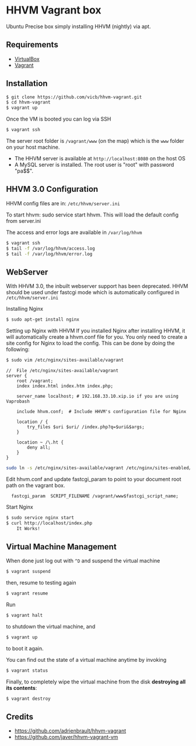 HHVM Vagrant box
================

Ubuntu Precise box simply installing HHVM (nightly) via apt.

Requirements
------------

* [VirtualBox](https://www.virtualbox.org)
* [Vagrant](http://vagrantup.com)

Installation
------------

```bash
$ git clone https://github.com/vicb/hhvm-vagrant.git
$ cd hhvm-vagrant
$ vagrant up
```

Once the VM is booted you can log via SSH

```bash
$ vagrant ssh
```

The server root folder is `/vagrant/www` (on the map) which is the `www` folder
on your host machine.

- The HHVM server is available at `http://localhost:8080` on the host OS
- A MySQL server is installed. The root user is "root" with password "pa$$".

HHVM 3.0 Configuration
-------------------------

HHVM config files are in:
`/etc/hhvm/server.ini`

To start hhvm:
sudo service start hhvm. This will load the default config from server.ini

The access and error logs are available in `/var/log/hhvm`

```bash
$ vagrant ssh
$ tail -f /var/log/hhvm/access.log
$ tail -f /var/log/hhvm/error.log
```

WebServer
---------
With HHVM 3.0, the inbuilt webserver support has been deprecated. HHVM should be used under fastcgi mode which is automatically configured in `/etc/hhvm/server.ini`

Installing Nginx
```bash
$ sudo apt-get install nginx
```

Setting up Nginx with HHVM
If you installed Nginx after installing HHVM, it will automatically create a hhvm.conf file for you. You only need to create a site config for Nginx to load the config. This can be done by doing the following:
```bash
$ sudo vim /etc/nginx/sites-available/vagrant
```

```
//  File /etc/nginx/sites-available/vagrant
server {
    root /vagrant;
    index index.html index.htm index.php;

    server_name localhost; # 192.168.33.10.xip.io if you are using Vaprobash

    include hhvm.conf;  # Include HHVM's configuration file for Nginx

    location / {
        try_files $uri $uri/ /index.php?q=$uri&$args;
    }

    location ~ /\.ht {
        deny all;
    }
}
```

```bash
sudo ln -s /etc/nginx/sites-available/vagrant /etc/nginx/sites-enabled/vagrant
```

Edit hhvm.conf and update fastcgi_param to point to your document root path on the vagrant box.
```
  fastcgi_param  SCRIPT_FILENAME /vagrant/www$fastcgi_script_name;
```

Start Nginx
```bash
$ sudo service nginx start
$ curl http://localhost/index.php
    It Works!
```

Virtual Machine Management
--------------------------

When done just log out with `^D` and suspend the virtual machine

```bash
$ vagrant suspend
```

then, resume to testing again

```bash
$ vagrant resume
```

Run

```bash
$ vagrant halt
```

to shutdown the virtual machine, and

```bash
$ vagrant up
```

to boot it again.

You can find out the state of a virtual machine anytime by invoking

```bash
$ vagrant status
```

Finally, to completely wipe the virtual machine from the disk **destroying all
its contents**:

```bash
$ vagrant destroy
```

Credits
-------

- https://github.com/adrienbrault/hhvm-vagrant
- https://github.com/javer/hhvm-vagrant-vm
